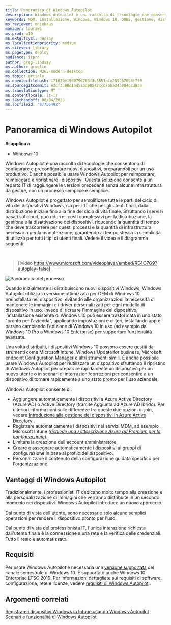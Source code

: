 ```yaml
---
title: Panoramica di Windows Autopilot
description: Windows Autopilot è una raccolta di tecnologie che consentono di configurare e preconfigurare nuovi dispositivi, preparandoli per un uso produttivo.
keywords: MDM, installazione, Windows, Windows 10, OOBE, gestione, distribuzione, Autopilot, ZTD, zero-touch, partner, msfb, Intune
ms.reviewer: mniehaus
manager: laurawi
ms.prod: w10
ms.mktglfcycl: deploy
ms.localizationpriority: medium
ms.sitesec: library
ms.pagetype: deploy
audience: itpro
author: greg-lindsay
ms.author: greglin
ms.collection: M365-modern-desktop
ms.topic: article
ms.openlocfilehash: 171070e1560796763f3c3851afe239237098f756
ms.sourcegitcommit: e2cf3b80d1a4523d98542ccd7bba2439046c3830
ms.translationtype: MT
ms.contentlocale: it-IT
ms.lasthandoff: 08/04/2020
ms.locfileid: "87756492"
---
```

# <a name="overview-of-windows-autopilot"></a>Panoramica di Windows Autopilot

**Si applica a**

-   Windows 10

Windows Autopilot è una raccolta di tecnologie che consentono di configurare e preconfigurare nuovi dispositivi, preparandoli per un uso produttivo. È anche possibile usare Windows Autopilot per reimpostare, reimpiegare e ripristinare i dispositivi. Questa soluzione consente a un reparto IT di raggiungere le versioni precedenti senza alcuna infrastruttura da gestire, con un processo semplice e semplice.

Windows Autopilot è progettato per semplificare tutte le parti del ciclo di vita dei dispositivi Windows, sia per l'IT che per gli utenti finali, dalla distribuzione iniziale fino alla fine del ciclo di vita finale. Sfruttando i servizi basati sul cloud, può ridurre i costi complessivi per la distribuzione, la gestione e la disattivazione dei dispositivi, riducendo la quantità di tempo che deve trascorrere per questi processi e la quantità di infrastruttura necessaria per la manutenzione, garantendo al tempo stesso la semplicità di utilizzo per tutti i tipi di utenti finali. Vedere il video e il diagramma seguenti:

&nbsp;

> [!video https://www.microsoft.com/videoplayer/embed/RE4C7G9?autoplay=false]

![Panoramica del processo](images/image1.png)

Quando inizialmente si distribuiscono nuovi dispositivi Windows, Windows Autopilot utilizza la versione ottimizzata per OEM di Windows 10 preinstallata nel dispositivo, evitando alle organizzazioni la necessità di mantenere le immagini e i driver personalizzati per ogni modello di dispositivo in uso. Invece di ricreare l'immagine del dispositivo, l'installazione esistente di Windows 10 può essere trasformata in uno stato "pronto per l'azienda", applicando impostazioni e criteri, installando app e persino cambiando l'edizione di Windows 10 in uso (ad esempio da Windows 10 Pro a Windows 10 Enterprise) per supportare funzionalità avanzate.

Una volta distribuiti, i dispositivi Windows 10 possono essere gestiti da strumenti come Microsoft Intune, Windows Update for business, Microsoft endpoint Configuration Manager e altri strumenti simili. È anche possibile usare Windows Autopilot per riutilizzare un dispositivo sfruttando il ripristino di Windows Autopilot per preparare rapidamente un dispositivo per un nuovo utente o in scenari di interruzioni/correzioni per consentire a un dispositivo di tornare rapidamente a uno stato pronto per l'uso aziendale.

Windows Autopilot consente di:
* Aggiungere automaticamente i dispositivi a Azure Active Directory (Azure AD) o Active Directory (tramite Aggiunta ad Azure AD ibrido).  Per ulteriori informazioni sulle differenze tra queste due opzioni di join, vedere [Introduzione alla gestione dei dispositivi in Azure Active Directory](https://docs.microsoft.com/azure/active-directory/device-management-introduction) .
* Registrare automaticamente i dispositivi nei servizi MDM, ad esempio Microsoft Intune ([*richiede una sottoscrizione Azure ad Premium per la configurazione*](https://techcommunity.microsoft.com/t5/Azure-Active-Directory-Identity/Windows-10-Azure-AD-and-Microsoft-Intune-Automatic-MDM/ba-p/244067)).
* Limitare la creazione dell'account amministratore.
* Creare e assegnare automaticamente i dispositivi ai gruppi di configurazione in base al profilo del dispositivo.
* Personalizzare il contenuto della configurazione guidata specifico per l'organizzazione.

## <a name="benefits-of-windows-autopilot"></a>Vantaggi di Windows Autopilot

Tradizionalmente, i professionisti IT dedicano molto tempo alla creazione e alla personalizzazione di immagini che verranno distribuite in un secondo momento nei dispositivi. Windows Autopilot introduce un nuovo approccio.

Dal punto di vista dell'utente, sono necessarie solo alcune semplici operazioni per rendere il dispositivo pronto per l'uso.

Dal punto di vista del professionista IT, l'unica interazione richiesta dall'utente finale è la connessione a una rete e la verifica delle credenziali. Tutto il resto è automatizzato.

## <a name="requirements"></a>Requisiti

Per usare Windows Autopilot è necessaria una [versione supportata](https://docs.microsoft.com/windows/release-information/) del canale semestrale di Windows 10. È supportato anche Windows 10 Enterprise LTSC 2019. Per informazioni dettagliate sui requisiti di software, configurazione, rete e licenze, vedere [requisiti di Windows Autopilot](windows-autopilot-requirements.md) .

## <a name="related-topics"></a>Argomenti correlati

[Registrare i dispositivi Windows in Intune usando Windows Autopilot](https://docs.microsoft.com/intune/enrollment-autopilot)<br>
[Scenari e funzionalità di Windows Autopilot](windows-autopilot-scenarios.md)
